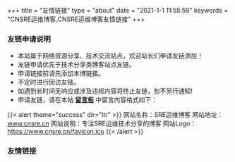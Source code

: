 +++
title = "友情链接"
type = "about"
date = "2021-1-1 11:55:59"
keywords = "CNSRE运维博客,CNSRE运维博客友情链接"
+++
### 友链申请说明
- 本站属于网络资源分享、技术交流站点，欢迎站长们申请友链添加！
- 友链申请优先于技术分享类博客站点友链。
- 申请链接前请先添加本博链接。
- 不定时进行回访友链。
- 如遇到长时间无响应或涉及违规内容将终止友链，恕不另行通知!
- 申请友链，请在本站 **[留言板](https://www.cnsre.cn/comment/)** 中留言内容格式如下：

{{< alert theme="success" dir="ltr" >}} 
网站名称：SRE运维博客
网站地址：www.cnsre.cn
网站说明：专注SRE运维技术分享的博客
网站Logo：https://www.cnsre.cn/favicon.ico
{{< /alert >}}
<br />

### 友情链接

  <style>
    /* 使用 .friend-links-container 作为父容器来限定样式 */
    .friend-links-container {
      display: flex;
      flex-wrap: wrap;
      justify-content: space-around;
      max-width: 960px;
      margin: auto;
      padding: 20px;
      font-family: 'Abel', Arial, Verdana, sans-serif;
    }

    .friend-links-container .card {
      width: calc(50% - 20px);
      height: 150px;
      box-shadow: 0 8px 16px -8px rgba(0,0,0,0.4);
      border-radius: 6px;
      overflow: hidden;
      position: relative;
      margin: 10px;
      transition: all 0.3s ease-in-out;
    }

    .friend-links-container .card:hover {
      transform: translateY(-10px);
    }

    .friend-links-container .additional {
      position: absolute;
      left: 0;
      width: 150px;
      height: 100%;
      transition: width 0.4s, background 0.4s;
      overflow: hidden;
      z-index: 2;
    }

    .friend-links-container .card:hover .additional {
      width: 100%;
    }

    .friend-links-container .user-card {
      width: 100%;
      height: 100%;
      display: flex;
      flex-direction: column;
      align-items: center;
      justify-content: center;
    }

    .friend-links-container .user-card img {
      width: 80px;
      height: 80px;
      border-radius: 50%;
      margin-bottom: 10px;
      border: 3px solid white;
    }

    .friend-links-container .general {
      position: absolute;
      left: 150px;
      right: 0;
      height: 100%;
      padding: 20px;
      box-sizing: border-box;
      display: flex;
      flex-direction: column;
      justify-content: center;
      text-align: center;
    }

    /* 添加盒模型调整 */
    .friend-links-container .additional,
    .friend-links-container .additional * {
      box-sizing: border-box;
    }

    .friend-links-container .general,
    .friend-links-container .general * {
      box-sizing: border-box;
    }
  </style>
  
</head>
<body>
  <div class="friend-links-container" id="card-container">
    <!-- 卡片内容将通过 JavaScript 动态插入 -->
  </div>

  <script>
    const cardsData = [
      {
        url: "https://www.iots.vip/",
        logo: "https://files.catbox.moe/ois151.png",
        title: "Alliot’s blog",
        description: "一个为了记录我的学习和成长而建立的博客。",
        points: ""
      },
      {
        url: "https://srebro.cn/",
        logo: "https://cn-north-1-image.s3.cn-north-1.amazonaws.com.cn/cnsre/cnsre/20240312bfb64c122f053f82b980fbc854b4d1fd.jpg",
        title: "运维小弟",
        description: "运维技术 交流。",
        points: ""
      },
      {
        url: "https://www.xiaoz.me/",
        logo: "https://cn-north-1-image.s3.cn-north-1.amazonaws.com.cn/cnsre/cnsre/202403121affd94458ab5aad8b2efc7767171c75.jpg",
        title: "小z博客",
        description: "希望我的分享，能为你带来价值。",
        points: ""
      },
      {
        url: "https://www.yangxingzhen.com/",
        logo: "https://www.yangxingzhen.com/images/site_logo.jpg",
        title: "小柒博客",
        description: "共享精品，分享技术。",
        points: ""
      },
      {
        url: "https://www.asfor.cn/",
        logo: "https://www.asfor.cn/usr/uploads/2020/01/1371049170.jpg",
        title: "九思学舍",
        description: "云计算技术原创分享。",
        points: ""
      },
      {
        url: "https://www.wuquejs.cn/",
        logo: "https://image.wuquejs.cn/logo.jpg",
        title: "无缺博客",
        description: "无缺博客（wuquejs.cn）是无缺分享个人日常生活，编程技术，信息资源的个人博客平台。",
        points: ""
      },
      {
        url: "https://www.devopstory.cn/",
        logo: "https://www.devopstory.cn/wp-content/uploads/2021/11/30971637511228_.pic_.jpg",
        title: "运维开发故事",
        description: "专注分享运维领域技术知识",
        points: ""
      },
      {
        url: "https://www.kubesre.com",
        logo: "https://img.kubesre.com/logo.png",
        title: "云原生运维圈",
        description: "云原生运维社区，专注于Kubernetes、Prometheus、Istio等技术栈。",
        points: ""
      },
      {
        url: "https://unixsre.com/",
        logo: "https://images.k8stech.net/avatar.jpg",
        title: "UNIXSRE",
        description: "",
        points: ""
      },
      {
        url: "https://renwole.com/",
        logo: "https://renwole.com/wp-content/uploads/2022/10/folder.gif",
        title: "任我乐",
        description: "Linux OS Mirror Repository",
        points: ""
      },
      {
        url: "https://blog.jiangliuhong.top",
        logo: "https://blog.jiangliuhong.top/img/my.png",
        title: "JaromeJiang",
        description: "平凡的脚步也能走出伟大的行程",
        points: ""
      }
      // 可以根据需要添加更多卡片数据
    ];

    function getRandomLightColor() {
      // 生成 RGB 值在 180-255 范围内的颜色
      const r = Math.floor(Math.random() * 76 + 180); // 180 - 255
      const g = Math.floor(Math.random() * 76 + 180);
      const b = Math.floor(Math.random() * 76 + 180);
      return `rgb(${r}, ${g}, ${b})`;
    }

    function generateCards(cards) {
      const container = document.getElementById('card-container');
      cards.forEach((card, index) => {
        const cardElement = document.createElement('div');
        const cardClassName = `card-${index}`;
        cardElement.classList.add('card', cardClassName);
        
        // 生成浅色的随机颜色
        const cardColor1 = getRandomLightColor();
        const cardColor2 = getRandomLightColor();
        const additionalColor1 = getRandomLightColor();
        const additionalColor2 = getRandomLightColor();
        const hoverAdditionalColor1 = getRandomLightColor();
        const hoverAdditionalColor2 = getRandomLightColor();
        
        // 为卡片设置背景颜色
        cardElement.style.background = `linear-gradient(${cardColor1}, ${cardColor2})`;
        
        // 创建样式元素，设置 .additional 的背景颜色和悬停效果
        const style = document.createElement('style');
        style.textContent = `
          .${cardClassName} .additional {
            background: linear-gradient(${additionalColor1}, ${additionalColor2});
          }
          .${cardClassName}:hover .additional {
            background: linear-gradient(${hoverAdditionalColor1}, ${hoverAdditionalColor2});
          }
        `;
        document.head.appendChild(style);

        cardElement.innerHTML = `
          <div class="additional">
            <div class="user-card">
              <a href="${card.url}" target="_blank">
                <img src="${card.logo}" alt="${card.title}">
              </a>
              <div class="points center">${card.points}</div>
            </div>
          </div>
          <div class="general">
            <h4>${card.title}</h4>
            <p>${card.description}</p>
          </div>
        `;
        
        container.appendChild(cardElement);
      });
    }

    generateCards(cardsData);
  </script>